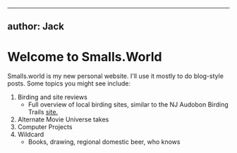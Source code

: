 ---
author: Jack
----
# Welcome to Smalls.World #
Smalls.world is my new personal website. I'll use it mostly to do blog-style posts. Some topics you might see include:
1. Birding and site reviews
    * Full overview of local birding sites, similar to the NJ Audobon Birding Trails [site.](https://njaudubon.org/wp-content/wildlife/index.html)
1. Alternate Movie Universe takes
1. Computer Projects 
1. Wildcard
    * Books, drawing, regional domestic beer, who knows 